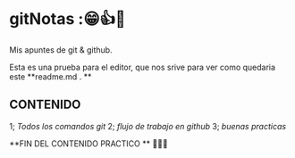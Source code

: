 # gitNotas :😁👍🧐
Mis apuntes de git & github.

Esta es una prueba para el editor, que nos srive para ver como quedaria este **readme.md . **

## CONTENIDO 
1; *Todos los comandos git*
2; *flujo de trabajo en github*
3; *buenas practicas*


 **FIN DEL CONTENIDO PRACTICO ** 🤖👨‍💻